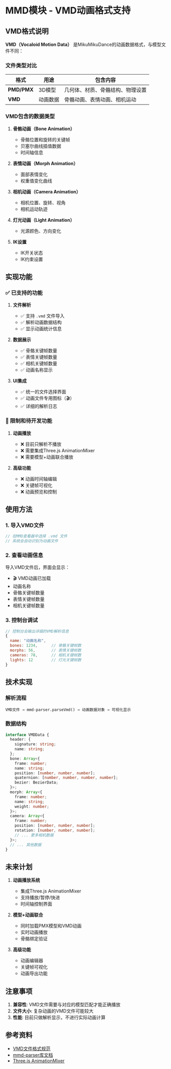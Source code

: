 # MMD模块 - VMD动画格式支持

## VMD格式说明

**VMD（Vocaloid Motion Data）** 是MikuMikuDance的动画数据格式，与模型文件不同：

### 文件类型对比

| 格式 | 用途 | 包含内容 |
|------|------|----------|
| **PMD/PMX** | 3D模型 | 几何体、材质、骨骼结构、物理设置 |
| **VMD** | 动画数据 | 骨骼动画、表情动画、相机运动 |

### VMD包含的数据类型

1. **骨骼动画（Bone Animation）**
   - 骨骼位置和旋转的关键帧
   - 贝塞尔曲线插值数据
   - 时间轴信息

2. **表情动画（Morph Animation）**
   - 面部表情变化
   - 权重值变化曲线

3. **相机动画（Camera Animation）**
   - 相机位置、旋转、视角
   - 相机运动轨迹

4. **灯光动画（Light Animation）**
   - 光源颜色、方向变化

5. **IK设置**
   - IK开关状态
   - IK约束设置

## 实现功能

### ✅ 已支持的功能

1. **文件解析**
   - ✅ 支持 `.vmd` 文件导入
   - ✅ 解析动画数据结构
   - ✅ 显示动画统计信息

2. **数据展示**
   - ✅ 骨骼关键帧数量
   - ✅ 表情关键帧数量  
   - ✅ 相机关键帧数量
   - ✅ 动画名称显示

3. **UI集成**
   - ✅ 统一的文件选择界面
   - ✅ 动画文件专用图标（🎬）
   - ✅ 详细的解析日志

### 🚧 限制和待开发功能

1. **动画播放**
   - ❌ 目前只解析不播放
   - ❌ 需要集成Three.js AnimationMixer
   - ❌ 需要模型+动画联合播放

2. **高级功能**
   - ❌ 动画时间轴编辑
   - ❌ 关键帧可视化
   - ❌ 动画预览和控制

## 使用方法

### 1. 导入VMD文件

```typescript
// 在MMD查看器中选择 .vmd 文件
// 系统会自动识别为动画文件
```

### 2. 查看动画信息

导入VMD文件后，界面会显示：
- 🎬 VMD动画已加载
- 动画名称
- 骨骼关键帧数量
- 表情关键帧数量
- 相机关键帧数量

### 3. 控制台调试

```javascript
// 控制台会输出详细的VMD解析信息
{
  name: "动画名称",
  bones: 1234,      // 骨骼关键帧数
  morphs: 56,       // 表情关键帧数
  cameras: 78,      // 相机关键帧数
  lights: 12        // 灯光关键帧数
}
```

## 技术实现

### 解析流程

```
VMD文件 → mmd-parser.parseVmd() → 动画数据对象 → 可视化显示
```

### 数据结构

```typescript
interface VMDData {
  header: {
    signature: string;
    name: string;
  };
  bone: Array<{
    frame: number;
    name: string;
    position: [number, number, number];
    quaternion: [number, number, number, number];
    bezier: BezierData;
  }>;
  morph: Array<{
    frame: number;
    name: string;
    weight: number;
  }>;
  camera: Array<{
    frame: number;
    position: [number, number, number];
    rotation: [number, number, number];
    // ... 更多相机数据
  }>;
  // ... 其他数据
}
```

## 未来计划

1. **动画播放系统**
   - 集成Three.js AnimationMixer
   - 支持播放/暂停/快进
   - 时间轴控制界面

2. **模型+动画联合**
   - 同时加载PMX模型和VMD动画
   - 实时动画播放
   - 骨骼绑定验证

3. **高级功能**
   - 动画编辑器
   - 关键帧可视化
   - 动画导出功能

## 注意事项

1. **兼容性**: VMD文件需要与对应的模型匹配才能正确播放
2. **文件大小**: 复杂动画的VMD文件可能较大
3. **性能**: 目前只做解析显示，不进行实际动画计算

## 参考资料

- [VMD文件格式规范](http://blog.goo.ne.jp/torisu_tetosuki/e/209ad341d3ece2b1b4df24abf619d6e4)
- [mmd-parser库文档](https://github.com/takahirox/mmd-parser)
- [Three.js AnimationMixer](https://threejs.org/docs/#api/en/animation/AnimationMixer) 